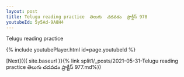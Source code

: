 ```yaml
---
layout: post
title: Telugu reading practice  తెలుగు  చదవడం  ప్రాక్టీస్ 978
youtubeId: 5y5Ad-9A8H4
---
```

 
 
Telugu reading practice
 
 
 
 
 


{% include youtubePlayer.html id=page.youtubeId %}
 
[Next]({{ site.baseurl }}{% link  split1/_posts/2021-05-31-Telugu reading practice  తెలుగు  చదవడం  ప్రాక్టీస్ 977.md%})
 
